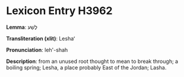 # Lexicon Entry H3962

**Lemma**: לֶשַׁע

**Transliteration (xlit)**: Leshaʻ

**Pronunciation**: leh'-shah

**Description**:
from an unused root thought to mean to break through; a boiling spring; Lesha, a place probably East of the Jordan; Lasha.
